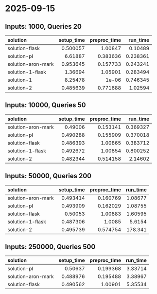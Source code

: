 # 2025-09-15

## Inputs: 1000, Queries 20

| solution           |   setup_time |   preproc_time |   run_time |
|:-------------------|-------------:|---------------:|-----------:|
| solution-flask     |     0.500057 |       1.00847  |   0.10489  |
| solution-pl        |     6.61887  |       0.383636 |   0.238361 |
| solution-aron-mark |     0.953645 |       0.157733 |   0.243241 |
| solution-1-flask   |     1.36694  |       1.05901  |   0.283494 |
| solution-1         |     8.25478  |       1e-06    |   0.746345 |
| solution-2         |     0.485639 |       0.771688 |   1.02594  |

## Inputs: 10000, Queries 50

| solution           |   setup_time |   preproc_time |   run_time |
|:-------------------|-------------:|---------------:|-----------:|
| solution-aron-mark |     0.49006  |       0.153141 |   0.369327 |
| solution-pl        |     0.490288 |       0.155909 |   0.370018 |
| solution-flask     |     0.486393 |       1.00865  |   0.383712 |
| solution-1-flask   |     0.492672 |       1.00854  |   0.800252 |
| solution-2         |     0.482344 |       0.514158 |   2.14602  |

## Inputs: 50000, Queries 200

| solution           |   setup_time |   preproc_time |   run_time |
|:-------------------|-------------:|---------------:|-----------:|
| solution-aron-mark |     0.493414 |       0.160769 |    1.08677 |
| solution-pl        |     0.493909 |       0.162029 |    1.08755 |
| solution-flask     |     0.50053  |       1.00883  |    1.60595 |
| solution-1-flask   |     0.487306 |       1.0085   |    5.6154  |
| solution-2         |     0.495739 |       0.574754 |  178.341   |

## Inputs: 250000, Queries 500

| solution           |   setup_time |   preproc_time |   run_time |
|:-------------------|-------------:|---------------:|-----------:|
| solution-pl        |     0.50637  |       0.199368 |    3.33714 |
| solution-aron-mark |     0.488976 |       0.195488 |    3.38967 |
| solution-flask     |     0.490562 |       1.00901  |    5.35534 |